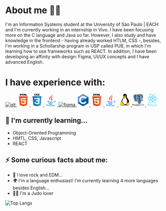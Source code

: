 # About me 👩‍💻

I'm an Information Systems student at the University of São Paulo | EACH and I'm currently working in an internship in Vivo. I have been focusing more on the C language and Java so far. However, I also study and have knowledge in the frontend - having already worked HTLM, CSS -, besides, I'm working in a Schollarship program in USP called PUB, in which I'm learning how to use frameworks such as REACT. In addition, I have been developing an affinity with design: Figma, UI/UX concepts and I have advanced English.

<!--
 ✨ _special_ ✨ 

Here are some ideas to get you started:

- 👯 I’m looking to collaborate on ...
- 🤔 I’m looking for help with ...
- 💬 Ask me about ...
- 📫 How to reach me: ...
- 😄 Pronouns: ...
- ⚡ Fun fact: ...


 I'm Sara, a university student at USP who
🌱 I’m currently learning Java, practicing its object oriented programming style and implementing it in a pong game as a university assignment.

 🔭 I’m currently working on a Pong Game in Java-->
 
# I have experience with:

<p align="left">
<a href="https://git-scm.com/" target="_blank" rel="noreferrer"> <img src="https://www.vectorlogo.zone/logos/git-scm/git-scm-icon.svg" alt="git" width="40" height="40"/> </a> <a href="https://www.w3.org/html/" target="_blank" rel="noreferrer"> <img src="https://raw.githubusercontent.com/devicons/devicon/master/icons/html5/html5-original-wordmark.svg" alt="html5" width="40" height="40"/> </a>
<a href="https://www.w3schools.com/css/" target="_blank" rel="noreferrer"> <img src="https://raw.githubusercontent.com/devicons/devicon/master/icons/css3/css3-original-wordmark.svg" alt="css3" width="40" height="40"/> </a>  
<a href="https://www.java.com" target="_blank" rel="noreferrer"> <img src="https://raw.githubusercontent.com/devicons/devicon/master/icons/java/java-original.svg" alt="java" width="40" height="40"/> </a> <a href="https://www.figma.com/" target="_blank" rel="noreferrer"> <img src="https://www.vectorlogo.zone/logos/figma/figma-icon.svg" alt="figma" width="40" height="40"/> 
<a href="https://www.cprogramming.com/" target="_blank"> <img src="https://raw.githubusercontent.com/devicons/devicon/master/icons/c/c-original.svg" alt="c" width="40" height="40"/> </a> 
<a href="https://www.w3.org/html/" target="_blank"> <img src="https://raw.githubusercontent.com/devicons/devicon/master/icons/html5/html5-original-wordmark.svg" alt="html5" width="40" height="40"/> </a> 
<a href="https://www.java.com" target="_blank"> <img src="https://raw.githubusercontent.com/devicons/devicon/master/icons/java/java-original.svg" alt="java" width="40" height="40"/> </a> 
<a href="https://www.linux.org/" target="_blank"> <img src="https://raw.githubusercontent.com/devicons/devicon/master/icons/linux/linux-original.svg" alt="linux" width="40" height="40"/> </a> 
<a href="https://www.postgresql.org" target="_blank"> <img src="https://raw.githubusercontent.com/devicons/devicon/master/icons/postgresql/postgresql-original-wordmark.svg" alt="postgresql" width="40" height="40"/> </a> <a href="https://reactjs.org/" target="_blank"> <img src="https://raw.githubusercontent.com/devicons/devicon/master/icons/react/react-original-wordmark.svg" alt="react" width="40" height="40"/> </a> 
</p>

## 🌱 I'm currently learning...
- Object-Oriented Programming
- HMTL, CSS, Javascript
- REACT

 
## ⚡ Some curious facts about me:
- 🎸 I love rock and EDM...
- 🌍 I'm a language enthusiast! I'm currently learning 4 more languages besides English...
- 🏃‍♀️ I'm a Judo lover

![Top Langs](https://github-readme-stats.vercel.app/api/top-langs/?username=ProgrammingSis&langs_count=5)


